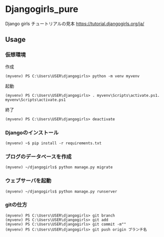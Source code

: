 # Djangogirls_pure

Django girls チュートリアルの見本
https://tutorial.djangogirls.org/ja/

## Usage
### 仮想環境

作成
```
(myvenv) PS C:\Users\USER\djangogirls> python -m venv myvenv
```

起動
```
(myvenv) PS C:\Users\USER\djangogirls> . myvenv\Scripts\activate.ps1. myvenv\Scripts\activate.ps1
```

終了
```
(myvenv) PS C:\Users\USER\djangogirls> deactivate
```

### Djangoのインストール
```
(myvenv) ~$ pip install -r requirements.txt
```
### ブログのデータベースを作成
```
(myvenv) ~/djangogirls$ python manage.py migrate
```
### ウェブサーバを起動
```
(myvenv) ~/djangogirls$ python manage.py runserver
```
### gitの仕方
```
(myvenv) PS C:\Users\USER\djangogirls> git branch
(myvenv) PS C:\Users\USER\djangogirls> git add
(myvenv) PS C:\Users\USER\djangogirls> git commit -m""
(myvenv) PS C:\Users\USER\djangogirls> git push origin ブランチ名
```